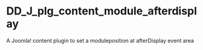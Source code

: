 # DD_J_plg_content_module_afterdisplay
A Joomla! content plugin to set a moduleposition at afterDisplay event area
